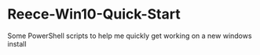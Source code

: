 # Reece-Win10-Quick-Start
Some PowerShell scripts to help me quickly get working on a new windows install

